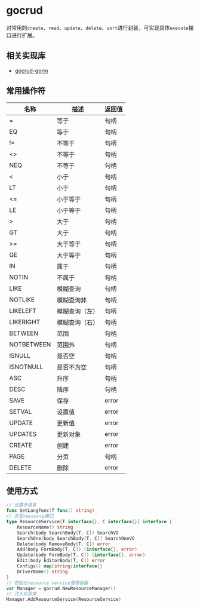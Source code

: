 # gocrud

对常用的`create`、`read`、`update`、`delete`、`sort`进行封装，可实现具体`execute`接口进行扩展。

## 相关实现库

- [gocrud-gorm](https://github.com/kordar/gocrud-gorm)

## 常用操作符

| 名称   | 描述      | 返回值   |
|------|---------|-------|
| =    | 等于      | 句柄    |
| EQ   | 等于      | 句柄    |
| !=   | 不等于     | 句柄    |
| <>   | 不等于     | 句柄    |
| NEQ  | 不等于     | 句柄    |
| <    | 小于      | 句柄    |
| LT   | 小于      | 句柄    |
| <=   | 小于等于    | 句柄    |
| LE   | 小于等于    | 句柄    |
| &gt; | 大于      | 句柄    |
| GT   | 大于      | 句柄    |
| &gt;=   | 大于等于    | 句柄    |
| GE   | 大于等于    | 句柄    |
| IN   | 属于      | 句柄    |
| NOTIN   | 不属于     | 句柄    |
| LIKE   | 模糊查询    | 句柄    |
| NOTLIKE   | 模糊查询非   | 句柄    |
| LIKELEFT   | 模糊查询（左） | 句柄    |
| LIKERIGHT   | 模糊查询（右） | 句柄    |
| BETWEEN   | 范围      | 句柄    |
| NOTBETWEEN   | 范围外     | 句柄    |
| ISNULL   | 是否空     | 句柄    |
| ISNOTNULL   | 是否不为空   | 句柄    |
| ASC   | 升序      | 句柄    |
| DESC   | 降序      | 句柄    |
| SAVE   | 保存      | error |
| SETVAL   | 设置值     | error |
| UPDATE   | 更新值     | error |
| UPDATES   | 更新对象    | error |
| CREATE   | 创建      | error |
| PAGE   | 分页      | 句柄    |
| DELETE   | 删除      | error |

## 使用方式

```go
// 设置多语言
func SetLangFunc(f func() string)
// 实现resource接口
type ResourceService[T interface{}, C interface{}] interface {
    ResourceName() string
    Search(body SearchBody[T, C]) SearchVO
    SearchOne(body SearchBody[T, C]) SearchOneVO
    Delete(body RemoveBody[T, C]) error
    Add(body FormBody[T, C]) (interface{}, error)
    Update(body FormBody[T, C]) (interface{}, error)
    Edit(body EditorBody[T, C]) error
    Configs() map[string]interface{}
    DriverName() string
}
// 初始化resource service管理容器
var Manager = gocrud.NewResourceManager()
// 注入实现类
Manager.AddResourceService(ResourceService)
```
